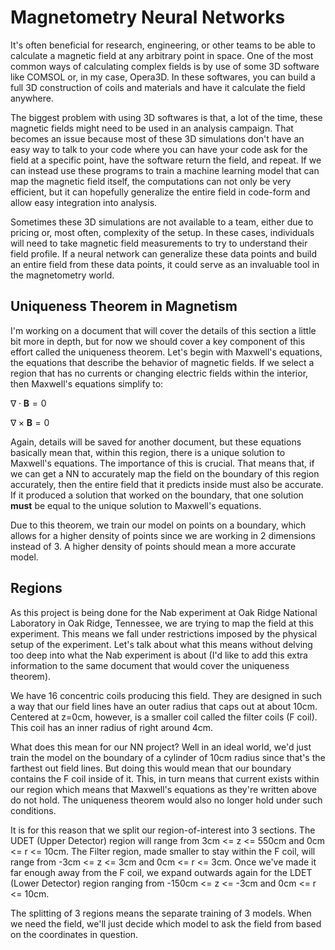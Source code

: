 # Magnetometry Neural Networks
It's often beneficial for research, engineering, or other teams to be able to calculate a magnetic field at any arbitrary point in space. One of the most common ways of calculating complex fields is by use of some 3D software like COMSOL or, in my case, Opera3D. In these softwares, you can build a full 3D construction of coils and materials and have it calculate the field anywhere.

The biggest problem with using 3D softwares is that, a lot of the time, these magnetic fields might need to be used in an analysis campaign. That becomes an issue because most of these 3D simulations don't have an easy way to talk to your code where you can have your code ask for the field at a specific point, have the software return the field, and repeat. If we can instead use these programs to train a machine learning model that can map the magnetic field itself, the computations can not only be very efficient, but it can hopefully generalize the entire field in code-form and allow easy integration into analysis.

Sometimes these 3D simulations are not available to a team, either due to pricing or, most often, complexity of the setup. In these cases, individuals will need to take magnetic field measurements to try to understand their field profile. If a neural network can generalize these data points and build an entire field from these data points, it could serve as an invaluable tool in the magnetometry world.

## Uniqueness Theorem in Magnetism
I'm working on a document that will cover the details of this section a little bit more in depth, but for now we should cover a key component of this effort called the uniqueness theorem. Let's begin with Maxwell's equations, the equations that describe the behavior of magnetic fields. If we select a region that has no currents or changing electric fields within the interior, then Maxwell's equations simplify to:

$\nabla \cdot \textbf{B} = 0$
 
$\nabla \times \textbf{B} = 0$

Again, details will be saved for another document, but these equations basically mean that, within this region, there is a unique solution to Maxwell's equations. The importance of this is crucial. That means that, if we can get a NN to accurately map the field on the boundary of this region accurately, then the entire field that it predicts inside must also be accurate. If it produced a solution that worked on the boundary, that one solution **must** be equal to the unique solution to Maxwell's equations.

Due to this theorem, we train our model on points on a boundary, which allows for a higher density of points since we are working in 2 dimensions instead of 3. A higher density of points should mean a more accurate model.

## Regions
As this project is being done for the Nab experiment at Oak Ridge National Laboratory in Oak Ridge, Tennessee, we are trying to map the field at this experiment. This means we fall under restrictions imposed by the physical setup of the experiment. Let's talk about what this means without delving too deep into what the Nab experiment is about (I'd like to add this extra information to the same document that would cover the uniqueness theorem).

We have 16 concentric coils producing this field. They are designed in such a way that our field lines have an outer radius that caps out at about 10cm. Centered at z=0cm, however, is a smaller coil called the filter coils (F coil). This coil has an inner radius of right around 4cm. 

What does this mean for our NN project? Well in an ideal world, we'd just train the model on the boundary of a cylinder of 10cm radius since that's the farthest out field lines. But doing this would mean that our boundary contains the F coil inside of it. This, in turn means that current exists within our region which means that Maxwell's equations as they're written above do not hold. The uniqueness theorem would also no longer hold under such conditions.

It is for this reason that we split our region-of-interest into 3 sections. The UDET (Upper Detector) region will range from 3cm <= z <= 550cm and 0cm <= r <= 10cm. The Filter region, made smaller to stay within the F coil, will range from -3cm <= z <= 3cm and 0cm <= r <= 3cm. Once we've made it far enough away from the F coil, we expand outwards again for the LDET (Lower Detector) region ranging from -150cm <= z <= -3cm and 0cm <= r <= 10cm.

The splitting of 3 regions means the separate training of 3 models. When we need the field, we'll just decide which model to ask the field from based on the coordinates in question.